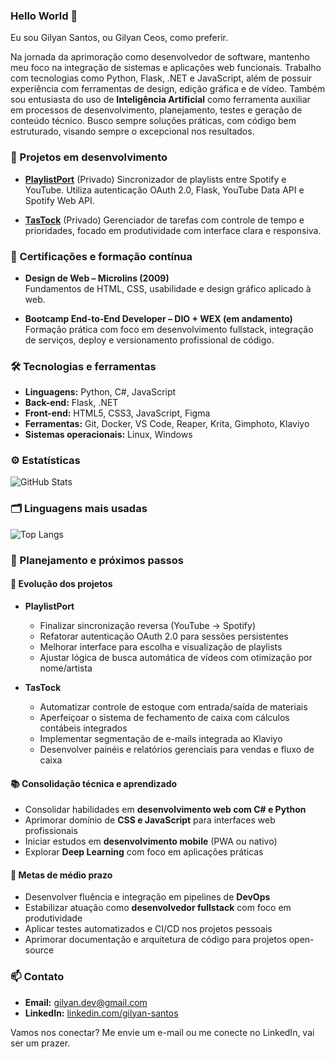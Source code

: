 ### Hello World 👋

  Eu sou Gilyan Santos, ou Gilyan Ceos, como preferir.

  Na jornada da aprimoração como desenvolvedor de software, mantenho meu foco na integração de sistemas e aplicações web funcionais. Trabalho com tecnologias como Python, Flask, .NET e JavaScript, além de possuir experiência com ferramentas de design, edição gráfica e de vídeo. Também sou entusiasta do uso de **Inteligência Artificial** como ferramenta auxiliar em processos de desenvolvimento, planejamento, testes e geração de conteúdo técnico.
  Busco sempre soluções práticas, com código bem estruturado, visando sempre o excepcional nos resultados.


### 🚧 Projetos em desenvolvimento

- **[PlaylistPort](https://github.com/GilyanCeos/repo-playlistport-v0)**  (Privado)
    Sincronizador de playlists entre Spotify e YouTube. Utiliza autenticação OAuth 2.0, Flask, YouTube Data API e Spotify Web API.

- **[TasTock](https://github.com/GilyanCeos/TasTock)**  (Privado)
    Gerenciador de tarefas com controle de tempo e prioridades, focado em produtividade com interface clara e responsiva.
  

### 🧾 Certificações e formação contínua

  - **Design de Web – Microlins (2009)**  
    Fundamentos de HTML, CSS, usabilidade e design gráfico aplicado à web.

  - **Bootcamp End-to-End Developer – DIO + WEX (em andamento)**  
    Formação prática com foco em desenvolvimento fullstack, integração de serviços, deploy e versionamento profissional de código.


### 🛠️ Tecnologias e ferramentas

  - **Linguagens:** Python, C#, JavaScript  
  - **Back-end:** Flask, .NET  
  - **Front-end:** HTML5, CSS3, JavaScript, Figma  
  - **Ferramentas:** Git, Docker, VS Code, Reaper, Krita, Gimphoto, Klaviyo  
  - **Sistemas operacionais:** Linux, Windows


### ⚙️ Estatísticas

  ![GitHub Stats](https://github-readme-stats.vercel.app/api?username=GilyanCeos&show_icons=true&theme=github_dark)

### 🗂️ Linguagens mais usadas

  ![Top Langs](https://github-readme-stats.vercel.app/api/top-langs/?username=GilyanCeos&layout=compact&theme=github_dark)

### 📌 Planejamento e próximos passos

#### 🔄 Evolução dos projetos

- **PlaylistPort**  
  - Finalizar sincronização reversa (YouTube → Spotify)  
  - Refatorar autenticação OAuth 2.0 para sessões persistentes  
  - Melhorar interface para escolha e visualização de playlists  
  - Ajustar lógica de busca automática de vídeos com otimização por nome/artista

- **TasTock**  
  - Automatizar controle de estoque com entrada/saída de materiais  
  - Aperfeiçoar o sistema de fechamento de caixa com cálculos contábeis integrados  
  - Implementar segmentação de e-mails integrada ao Klaviyo  
  - Desenvolver painéis e relatórios gerenciais para vendas e fluxo de caixa

#### 📚 Consolidação técnica e aprendizado

  - Consolidar habilidades em **desenvolvimento web com C# e Python**  
  - Aprimorar domínio de **CSS e JavaScript** para interfaces web profissionais  
  - Iniciar estudos em **desenvolvimento mobile** (PWA ou nativo)  
  - Explorar **Deep Learning** com foco em aplicações práticas  

#### 🔧 Metas de médio prazo

  - Desenvolver fluência e integração em pipelines de **DevOps**  
  - Estabilizar atuação como **desenvolvedor fullstack** com foco em produtividade  
  - Aplicar testes automatizados e CI/CD nos projetos pessoais  
  - Aprimorar documentação e arquitetura de código para projetos open-source


### 📫 Contato

  - **Email:** gilyan.dev@gmail.com  
  - **LinkedIn:** [linkedin.com/gilyan-santos](https://www.linkedin.com/in/gilyan-santos-b166811b4)  

Vamos nos conectar? Me envie um e-mail ou me conecte no LinkedIn, vai ser um prazer.

